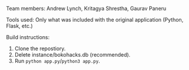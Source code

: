 Team members: Andrew Lynch, Kritagya Shrestha, Gaurav Paneru

Tools used: Only what was included with the original application (Python, Flask, etc.)

Build instructions:
  1. Clone the repostiory.
  2. Delete instance/bokohacks.db (recommended).
  3. Run `python app.py`/`python3 app.py`.
